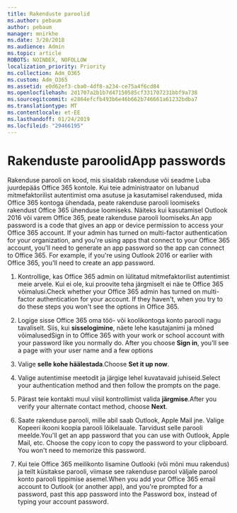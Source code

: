 ```yaml
---
title: Rakenduste paroolid
ms.author: pebaum
author: pebaum
manager: mnirkhe
ms.date: 3/20/2018
ms.audience: Admin
ms.topic: article
ROBOTS: NOINDEX, NOFOLLOW
localization_priority: Priority
ms.collection: Adm_O365
ms.custom: Adm_O365
ms.assetid: e0d62ef3-cba0-4df8-a234-ce75a4f6cd84
ms.openlocfilehash: 2d1707a2b1b7d47150585cf331707231bbf9a738
ms.sourcegitcommit: e2864efcfb493b6e46b662b746661a61232bdba7
ms.translationtype: MT
ms.contentlocale: et-EE
ms.lasthandoff: 01/24/2019
ms.locfileid: "29466195"
---
```

# <a name="app-passwords"></a><span data-ttu-id="7cd2b-102">Rakenduste paroolid</span><span class="sxs-lookup"><span data-stu-id="7cd2b-102">App passwords</span></span>

<span data-ttu-id="7cd2b-p101">Rakenduse parooli on kood, mis sisaldab rakenduse või seadme Luba juurdepääs Office 365 kontole. Kui teie administraator on lubanud mitmefaktorilist autentimist oma asutuse ja kasutamisel rakendused, mida Office 365 kontoga ühendada, peate rakenduse parooli loomiseks rakendust Office 365 ühenduse loomiseks. Näiteks kui kasutamisel Outlook 2016 või varem Office 365, peate rakenduse parooli loomiseks.</span><span class="sxs-lookup"><span data-stu-id="7cd2b-p101">An app password is a code that gives an app or device permission to access your Office 365 account. If your admin has turned on multi-factor authentication for your organization, and you're using apps that connect to your Office 365 account, you'll need to generate an app password so the app can connect to Office 365. For example, if you're using Outlook 2016 or earlier with Office 365, you'll need to create an app password.</span></span>
  
1. <span data-ttu-id="7cd2b-p102">Kontrollige, kas Office 365 admin on lülitatud mitmefaktorilist autentimist meie arvele. Kui ei ole, kui proovite teha järgmiselt ei näe te Office 365 võimalusi.</span><span class="sxs-lookup"><span data-stu-id="7cd2b-p102">Check whether your Office 365 admin has turned on multi-factor authentication for your account. If they haven't, when you try to do these steps you won't see the options in Office 365.</span></span>
    
2. <span data-ttu-id="7cd2b-p103">Logige sisse Office 365 oma töö- või koolikontoga konto parooli nagu tavaliselt. Siis, kui **sisselogimine**, näete lehe kasutajanimi ja mõned võimalused</span><span class="sxs-lookup"><span data-stu-id="7cd2b-p103">Sign in to Office 365 with your work or school account with your password like you normally do. After you choose **Sign in**, you'll see a page with your user name and a few options</span></span> 
    
3. <span data-ttu-id="7cd2b-110">Valige **selle kohe häälestada**.</span><span class="sxs-lookup"><span data-stu-id="7cd2b-110">Choose **Set it up now**.</span></span> 
    
4. <span data-ttu-id="7cd2b-111">Valige autentimise meetodit ja järgige lehel kuvatavaid juhiseid.</span><span class="sxs-lookup"><span data-stu-id="7cd2b-111">Select your authentication method and then follow the prompts on the page.</span></span>
    
5. <span data-ttu-id="7cd2b-112">Pärast teie kontakti muul viisil kontrollimist valida **järgmise**.</span><span class="sxs-lookup"><span data-stu-id="7cd2b-112">After you verify your alternate contact method, choose **Next**.</span></span> 
    
6. <span data-ttu-id="7cd2b-p104">Saate rakenduse parooli, mille abil saab Outlook, Apple Mail jne. Valige Kopeeri ikooni koopia parooli lõikelauale. Tarvidust selle parooli meelde.</span><span class="sxs-lookup"><span data-stu-id="7cd2b-p104">You'll get an app password that you can use with Outlook, Apple Mail, etc. Choose the copy icon to copy the password to your clipboard. You won't need to memorize this password.</span></span> 
    
7. <span data-ttu-id="7cd2b-115">Kui teie Office 365 meilikonto lisamine Outlooki (või mõni muu rakendus) ja teilt küsitakse parooli, viimase see rakenduse parool väljale parool konto parooli tippimise asemel.</span><span class="sxs-lookup"><span data-stu-id="7cd2b-115">When you add your Office 365 email account to Outlook (or another app), and you're prompted for a password, past this app password into the Password box, instead of typing your account password.</span></span> 
    

